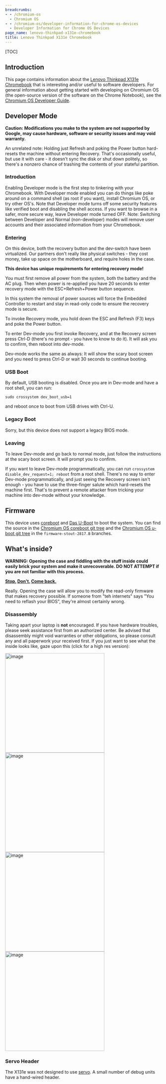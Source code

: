```yaml
---
breadcrumbs:
- - /chromium-os
  - Chromium OS
- - /chromium-os/developer-information-for-chrome-os-devices
  - Developer Information for Chrome OS Devices
page_name: lenovo-thinkpad-x131e-chromebook
title: Lenovo Thinkpad X131e Chromebook
---
```


[TOC]

## Introduction

This page contains information about the [Lenovo Thinkpad X131e
Chromebook](http://www.google.com/intl/en/chrome/education/devices/lenovo-x131e-chromebook.html)
that is interesting and/or useful to software developers. For general
information about getting started with developing on Chromium OS (the
open-source version of the software on the Chrome Notebook), see the [Chromium
OS Developer Guide](/chromium-os/developer-guide).

## Developer Mode

**Caution: Modifications you make to the system are not supported by Google, may
cause hardware, software or security issues and may void warranty.**

An unrelated note: Holding just Refresh and poking the Power button hard-resets
the machine without entering Recovery. That's occasionally useful, but use it
with care - it doesn't sync the disk or shut down politely, so there's a nonzero
chance of trashing the contents of your stateful partition.

### Introduction

Enabling Developer mode is the first step to tinkering with your Chromebook.
With Developer mode enabled you can do things like poke around on a command
shell (as root if you want), install Chromium OS, or try other OS's. Note that
Developer mode turns off some security features like verified boot and disabling
the shell access. If you want to browse in a safer, more secure way, leave
Developer mode turned OFF. Note: Switching between Developer and Normal
(non-developer) modes will remove user accounts and their associated information
from your Chromebook.

### Entering

On this device, both the recovery button and the dev-switch have been
virtualized. Our partners don't really like physical switches - they cost money,
take up space on the motherboard, and require holes in the case.

**This device has unique requirements for entering recovery mode!**

You must first remove all power from the system, both the battery and the AC
plug. Then when power is re-applied you have 20 seconds to enter recovery mode
with the ESC+Refresh+Power button sequence.

In this system the removal of power sources will force the Embedded Controller
to restart and stay in read-only code to ensure the recovery mode is secure.

To invoke Recovery mode, you hold down the ESC and Refresh (F3) keys and poke
the Power button.

To enter Dev-mode you first invoke Recovery, and at the Recovery screen press
Ctrl-D (there's no prompt - you have to know to do it). It will ask you to
confirm, then reboot into dev-mode.

Dev-mode works the same as always: It will show the scary boot screen and you
need to press Ctrl-D or wait 30 seconds to continue booting.

### USB Boot

By default, USB booting is disabled. Once you are in Dev-mode and have a root
shell, you can run:

```none
sudo crossystem dev_boot_usb=1
```

and reboot once to boot from USB drives with Ctrl-U.

### Legacy Boot

Sorry, but this device does not support a legacy BIOS mode.

### Leaving

To leave Dev-mode and go back to normal mode, just follow the instructions at
the scary boot screen. It will prompt you to confirm.

If you want to leave Dev-mode programmatically, you can run `crossystem
disable_dev_request=1; reboot` from a root shell. There's no way to enter
Dev-mode programmatically, and just seeing the Recovery screen isn't enough -
you have to use the three-finger salute which hard-resets the machine first.
That's to prevent a remote attacker from tricking your machine into dev-mode
without your knowledge.

## Firmware

This device uses [coreboot](http://www.coreboot.org/) and [Das
U-Boot](http://www.denx.de/wiki/U-Boot) to boot the system. You can find the
source in the [Chromium OS coreboot git
tree](https://chromium.googlesource.com/chromiumos/third_party/coreboot/+/firmware-stout-2817.B)
and the [Chromium OS u-boot git
tree](https://chromium.googlesource.com/chromiumos/third_party/u-boot/+/firmware-stout-2817.B)
in the `firmware-stout-2817.B` branches.

## What's inside?

**WARNING: Opening the case and fiddling with the stuff inside could easily
brick your system and make it unrecoverable. DO NOT ATTEMPT if you are not
familiar with this process.**

**[Stop.](http://www.youtube.com/watch?feature=fvwp&NR=1&v=Fj3WBfRZ5Nc&t=0m31s)
[Don't.](http://www.youtube.com/watch?feature=fvwp&NR=1&v=Fj3WBfRZ5Nc&t=0m31s)
[Come
back.](http://www.youtube.com/watch?feature=fvwp&NR=1&v=Fj3WBfRZ5Nc&t=0m31s)**

Really. Opening the case will allow you to modify the read-only firmware that
makes recovery possible. If someone from "teh internets" says "You need to
reflash your BIOS", they're almost certainly wrong.

### Disassembly

Taking apart your laptop is **not** encouraged. If you have hardware troubles,
please seek assistance first from an authorized center. Be advised that
disassembly might void warranties or other obligations, so please consult any
and all paperwork your received first. If you just want to see what the inside
looks like, gaze upon this (click for a high res version):

[<img alt="image"
src="/chromium-os/developer-information-for-chrome-os-devices/lenovo-thinkpad-x131e-chromebook/stout-inside-top.jpg"
width=320>](/chromium-os/developer-information-for-chrome-os-devices/lenovo-thinkpad-x131e-chromebook/stout-inside-top.jpg)
[<img alt="image"
src="/chromium-os/developer-information-for-chrome-os-devices/lenovo-thinkpad-x131e-chromebook/stout-inside-bottom.jpg"
width=320>](/chromium-os/developer-information-for-chrome-os-devices/lenovo-thinkpad-x131e-chromebook/stout-inside-bottom.jpg)
[<img alt="image"
src="/chromium-os/developer-information-for-chrome-os-devices/lenovo-thinkpad-x131e-chromebook/stout-bare-top.jpg"
width=320>](/chromium-os/developer-information-for-chrome-os-devices/lenovo-thinkpad-x131e-chromebook/stout-bare-top.jpg)
[<img alt="image"
src="/chromium-os/developer-information-for-chrome-os-devices/lenovo-thinkpad-x131e-chromebook/stout-bare-bottom.jpg"
width=320>](/chromium-os/developer-information-for-chrome-os-devices/lenovo-thinkpad-x131e-chromebook/stout-bare-bottom.jpg)

### Servo Header

The X131e was not designed to use [servo](/chromium-os/servo). A small number of
debug units have a hand-wired header.
